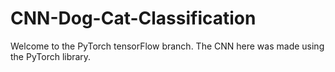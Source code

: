 # CNN-Dog-Cat-Classification

Welcome to the PyTorch tensorFlow branch. The CNN here was made using the PyTorch library.
